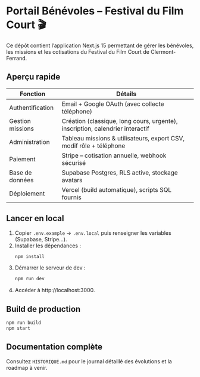 # Portail Bénévoles – Festival du Film Court 🎬

Ce dépôt contient l’application Next.js 15 permettant de gérer les bénévoles, les missions et les cotisations du Festival du Film Court de Clermont-Ferrand.

## Aperçu rapide

| Fonction | Détails |
|----------|---------|
| Authentification | Email + Google OAuth (avec collecte téléphone) |
| Gestion missions | Création (classique, long cours, urgente), inscription, calendrier interactif |
| Administration | Tableau missions & utilisateurs, export CSV, modif rôle + téléphone |
| Paiement | Stripe – cotisation annuelle, webhook sécurisé |
| Base de données | Supabase Postgres, RLS active, stockage avatars |
| Déploiement | Vercel (build automatique), scripts SQL fournis |

## Lancer en local

1. Copier `.env.example` → `.env.local` puis renseigner les variables (Supabase, Stripe…).
2. Installer les dépendances :
   ```bash
   npm install
   ```
3. Démarrer le serveur de dev :
   ```bash
   npm run dev
   ```
4. Accéder à http://localhost:3000.

## Build de production
```bash
npm run build
npm start
```

## Documentation complète

Consultez `HISTORIQUE.md` pour le journal détaillé des évolutions et la roadmap à venir.
